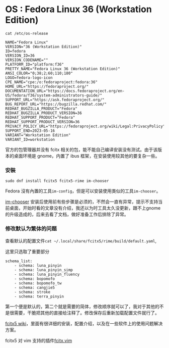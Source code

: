 # OS : Fedora Linux 36 (Workstation Edition)
`cat /etc/os-release`

```
NAME="Fedora Linux"
VERSION="36 (Workstation Edition)"
ID=fedora
VERSION_ID=36
VERSION_CODENAME=""
PLATFORM_ID="platform:f36"
PRETTY_NAME="Fedora Linux 36 (Workstation Edition)"
ANSI_COLOR="0;38;2;60;110;180"
LOGO=fedora-logo-icon
CPE_NAME="cpe:/o:fedoraproject:fedora:36"
HOME_URL="https://fedoraproject.org/"
DOCUMENTATION_URL="https://docs.fedoraproject.org/en-US/fedora/f36/system-administrators-guide/"
SUPPORT_URL="https://ask.fedoraproject.org/"
BUG_REPORT_URL="https://bugzilla.redhat.com/"
REDHAT_BUGZILLA_PRODUCT="Fedora"
REDHAT_BUGZILLA_PRODUCT_VERSION=36
REDHAT_SUPPORT_PRODUCT="Fedora"
REDHAT_SUPPORT_PRODUCT_VERSION=36
PRIVACY_POLICY_URL="https://fedoraproject.org/wiki/Legal:PrivacyPolicy"
SUPPORT_END=2023-05-16
VARIANT="Workstation Edition"
VARIANT_ID=workstation
```


官方的包管理器并没有 fcitx 相关的包，能不能自己编译安装没有测试。由于该版本的桌面环境是 gnome，内置了 ibus 框架，在安装使用较其他的要复杂一些。

### 安裝

    sudo dnf install fcitx5 fcitx5-rime im-chooser

Fedora 沒有內置的工具`im-config`，但是可以安装使用类似的工具`im-chooser`。

[im-chooser](https://github.com/ksmail13/im-chooser) 安装后使用前有些步骤是必须的，不然会一直有异常，提示不支持当前桌面，开始时看的文章没有介绍，我还以为时工具太久没更新，跟不上gnome的升级造成的，后来去看了文档，做好准备工作后排除了异常。

[](https://fcitx-im.org/wiki/Setup_Fcitx_5#imsettings_.28Fedora.29)


### 修改默认为繁体的问题
查看默认的配置文件`cat ~/.local/share/fcitx5/rime/build/default.yaml`,


这里只选取了重要部分

    schema_list:
        - schema: luna_pinyin
        - schema: luna_pinyin_simp
        - schema: luna_pinyin_fluency
        - schema: bopomofo
        - schema: bopomofo_tw
        - schema: cangjie5
        - schema: stroke
        - schema: terra_pinyin

第一个便是默认的，第二个就是需要的简体，修改顺序就可以了，我对于其他的不是很需要，干脆把其他的直接给注释了。修改保存后重新加载配置文件就行了。

[fcitx5 wiki](https://wiki.archlinuxcn.org/wzh/index.php?title=Fcitx5)，里面有很详细的安装，配置介绍，以及在一些软件上的使用问题解决方案。

fcitx5 对 vim 支持的插件[fcitx.vim](https://github.com/lilydjwg/fcitx.vim)
